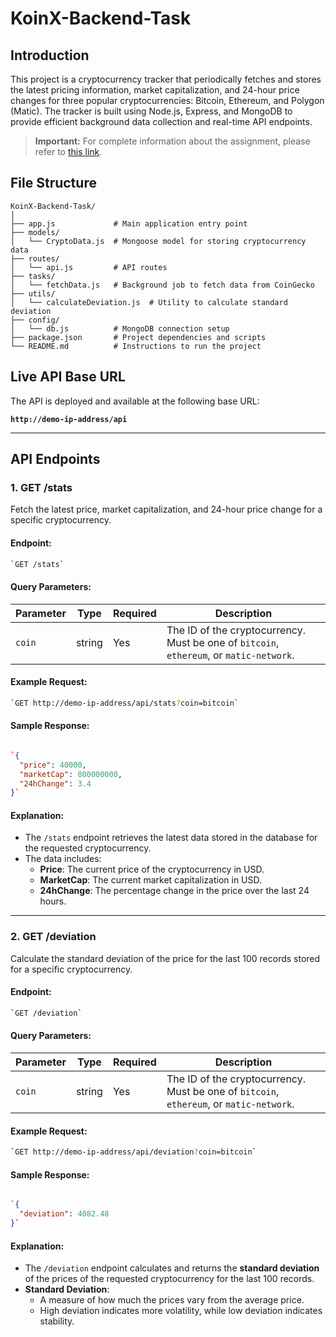 # KoinX-Backend-Task

## **Introduction**
This project is a cryptocurrency tracker that periodically fetches and stores the latest pricing information, market capitalization, and 24-hour price changes for three popular cryptocurrencies: Bitcoin, Ethereum, and Polygon (Matic). The tracker is built using Node.js, Express, and MongoDB to provide efficient background data collection and real-time API endpoints. 


> **Important:** For complete information about the assignment, please refer to [this link](https://koinx.notion.site/KoinX-Backend-Internship-Assignment-119da378a24380e79505e883cd798e1d).

## **File Structure**

```
KoinX-Backend-Task/
│
├── app.js             # Main application entry point
├── models/
│   └── CryptoData.js  # Mongoose model for storing cryptocurrency data
├── routes/
│   └── api.js         # API routes
├── tasks/
│   └── fetchData.js   # Background job to fetch data from CoinGecko
├── utils/
│   └── calculateDeviation.js  # Utility to calculate standard deviation
├── config/
│   └── db.js          # MongoDB connection setup
├── package.json       # Project dependencies and scripts
└── README.md          # Instructions to run the project
```


## **Live API Base URL**

The API is deployed and available at the following base URL:

**`http://demo-ip-address/api`**

----------

## API Endpoints

### 1. **GET /stats**

Fetch the latest price, market capitalization, and 24-hour price change for a specific cryptocurrency.

#### **Endpoint:**

```bash
`GET /stats` 
```

#### **Query Parameters:**

| Parameter | Type   | Required | Description                                                                 |
|-----------|--------|----------|-----------------------------------------------------------------------------|
| `coin`    | string | Yes      | The ID of the cryptocurrency. Must be one of `bitcoin`, `ethereum`, or `matic-network`. |

#### **Example Request:**

```bash
`GET http://demo-ip-address/api/stats?coin=bitcoin` 
```

#### **Sample Response:**

```json

`{
  "price": 40000,
  "marketCap": 800000000,
  "24hChange": 3.4
}` 
```

#### **Explanation:**

-   The `/stats` endpoint retrieves the latest data stored in the database for the requested cryptocurrency.
-   The data includes:
    -   **Price**: The current price of the cryptocurrency in USD.
    -   **MarketCap**: The current market capitalization in USD.
    -   **24hChange**: The percentage change in the price over the last 24 hours.

----------

### 2. **GET /deviation**

Calculate the standard deviation of the price for the last 100 records stored for a specific cryptocurrency.

#### **Endpoint:**

```bash
`GET /deviation` 
```

#### **Query Parameters:**

| Parameter | Type   | Required | Description                                                                 |
|-----------|--------|----------|-----------------------------------------------------------------------------|
| `coin`    | string | Yes      | The ID of the cryptocurrency. Must be one of `bitcoin`, `ethereum`, or `matic-network`. |

#### **Example Request:**

```bash
`GET http://demo-ip-address/api/deviation?coin=bitcoin` 
```

#### **Sample Response:**

```json

`{
  "deviation": 4082.48
}` 
```

#### **Explanation:**

-   The `/deviation` endpoint calculates and returns the **standard deviation** of the prices of the requested cryptocurrency for the last 100 records.
-   **Standard Deviation**:
    -   A measure of how much the prices vary from the average price.
    -   High deviation indicates more volatility, while low deviation indicates stability.
